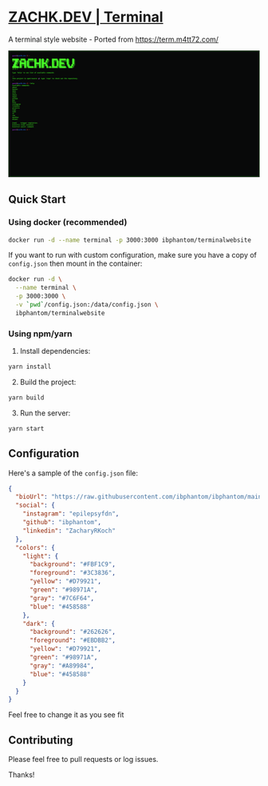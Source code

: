 # [ZACHK.DEV | Terminal](https://terminal.zachk.dev)

A terminal style website - Ported from https://term.m4tt72.com/

![screenshot](/docs/screenshot.png)

## Quick Start

### Using docker (recommended)

```bash
docker run -d --name terminal -p 3000:3000 ibphantom/terminalwebsite
```

If you want to run with custom configuration, make sure you have a copy of `config.json` then mount in the container:

```bash
docker run -d \
  --name terminal \
  -p 3000:3000 \
  -v `pwd`/config.json:/data/config.json \
  ibphantom/terminalwebsite
```

### Using npm/yarn

1. Install dependencies:

```bash
yarn install
```

2. Build the project:

```bash
yarn build
```

3. Run the server:

```bash
yarn start
```

## Configuration

Here's a sample of the `config.json` file:

```json
{
  "bioUrl": "https://raw.githubusercontent.com/ibphantom/ibphantom/main/README.md",
  "social": {
    "instagram": "epilepsyfdn",
    "github": "ibphantom",
    "linkedin": "ZacharyRKoch"
  },
  "colors": {
    "light": {
      "background": "#FBF1C9",
      "foreground": "#3C3836",
      "yellow": "#D79921",
      "green": "#98971A",
      "gray": "#7C6F64",
      "blue": "#458588"
    },
    "dark": {
      "background": "#262626",
      "foreground": "#EBDBB2",
      "yellow": "#D79921",
      "green": "#98971A",
      "gray": "#A89984",
      "blue": "#458588"
    }
  }
}
```

Feel free to change it as you see fit

## Contributing

Please feel free to pull requests or log issues.

Thanks!
